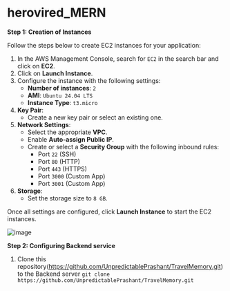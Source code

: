 # herovired_MERN

**Step 1: Creation of Instances**


Follow the steps below to create EC2 instances for your application:

1. In the AWS Management Console, search for `EC2` in the search bar and click on **EC2**.
2. Click on **Launch Instance**.
3. Configure the instance with the following settings:
   - **Number of instances**: `2`
   - **AMI**: `Ubuntu 24.04 LTS`
   - **Instance Type**: `t3.micro`
4. **Key Pair**:
   - Create a new key pair or select an existing one.
5. **Network Settings**:
   - Select the appropriate **VPC**.
   - Enable **Auto-assign Public IP**.
   - Create or select a **Security Group** with the following inbound rules:
     - Port `22` (SSH)
     - Port `80` (HTTP)
     - Port `443` (HTTPS)
     - Port `3000` (Custom App)
     - Port `3001` (Custom App)
6. **Storage**:
   - Set the storage size to `8 GB`.

Once all settings are configured, click **Launch Instance** to start the EC2 instances.

![image](https://github.com/user-attachments/assets/e649618a-3ba9-48b8-85f4-3acf1b41e174)


**Step 2: Configuring Backend service**
1. Clone this repository(https://github.com/UnpredictablePrashant/TravelMemory.git) to the Backend server
````git clone https://github.com/UnpredictablePrashant/TravelMemory.git````
